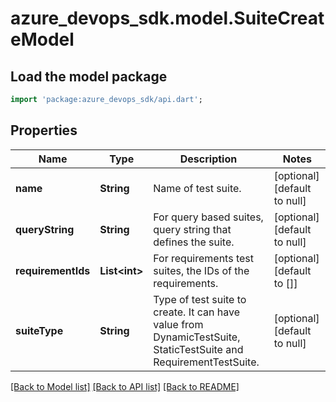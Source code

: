 # azure_devops_sdk.model.SuiteCreateModel

## Load the model package
```dart
import 'package:azure_devops_sdk/api.dart';
```

## Properties
Name | Type | Description | Notes
------------ | ------------- | ------------- | -------------
**name** | **String** | Name of test suite. | [optional] [default to null]
**queryString** | **String** | For query based suites, query string that defines the suite. | [optional] [default to null]
**requirementIds** | **List&lt;int&gt;** | For requirements test suites, the IDs of the requirements. | [optional] [default to []]
**suiteType** | **String** | Type of test suite to create. It can have value from DynamicTestSuite, StaticTestSuite and RequirementTestSuite. | [optional] [default to null]

[[Back to Model list]](../README.md#documentation-for-models) [[Back to API list]](../README.md#documentation-for-api-endpoints) [[Back to README]](../README.md)


